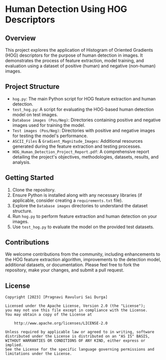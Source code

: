 # Human Detection Using HOG Descriptors

## Overview
This project explores the application of Histogram of Oriented Gradients (HOG) descriptors for the purpose of human detection in images. It demonstrates the process of feature extraction, model training, and evaluation using a dataset of positive (human) and negative (non-human) images.

## Project Structure
- `hog.py`: The main Python script for HOG feature extraction and human detection.
- `test_hog.py`: A script for evaluating the HOG-based human detection model on test images.
- `Database images (Pos/Neg)`: Directories containing positive and negative images used for training the model.
- `Test images (Pos/Neg)`: Directories with positive and negative images for testing the model's performance.
- `ASCII_Files` & `Gradient_Magnitude_Images`: Additional resources generated during the feature extraction and testing processes.
- `HOG_Human_Detection_Project_Report.pdf`: A comprehensive report detailing the project's objectives, methodologies, datasets, results, and analysis.

## Getting Started
1. Clone the repository.
2. Ensure Python is installed along with any necessary libraries (if applicable, consider creating a `requirements.txt` file).
3. Explore the `Database images` directories to understand the dataset structure.
4. Run `hog.py` to perform feature extraction and human detection on your images.
5. Use `test_hog.py` to evaluate the model on the provided test datasets.

## Contributions
We welcome contributions from the community, including enhancements to the HOG feature extraction algorithm, improvements to the detection model, additional datasets, or documentation. Please feel free to fork the repository, make your changes, and submit a pull request.

## License

    Copyright [2023] [Pragnavi Ravuluri Sai Durga]

    Licensed under the Apache License, Version 2.0 (the "License");
    you may not use this file except in compliance with the License.
    You may obtain a copy of the License at

        http://www.apache.org/licenses/LICENSE-2.0

    Unless required by applicable law or agreed to in writing, software
    distributed under the License is distributed on an "AS IS" BASIS,
    WITHOUT WARRANTIES OR CONDITIONS OF ANY KIND, either express or implied.
    See the License for the specific language governing permissions and
    limitations under the License.
